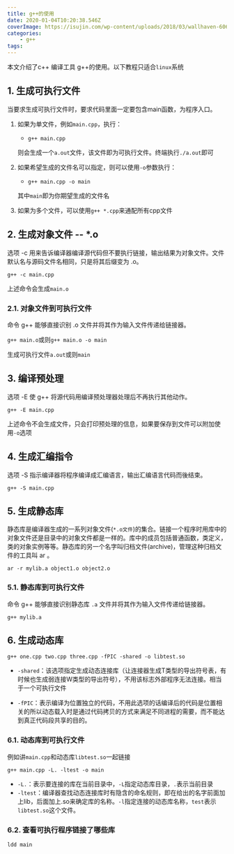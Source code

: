 ```yaml
---
title: g++的使用
date: 2020-01-04T10:20:38.546Z
coverImage: https://isujin.com/wp-content/uploads/2018/03/wallhaven-606980.jpg
categories: 
    - g++
tags: 
---
```


<!-- toc -->
本文介绍了c++ 编译工具 g++的使用。以下教程只适合`linux`系统
<!-- more -->

## 1. 生成可执行文件

当要求生成可执行文件时，要求代码里面一定要包含main函数，为程序入口。

1. 如果为单文件，例如`main.cpp`，执行：
    - `g++ main.cpp`

    则会生成一个`a.out`文件，该文件即为可执行文件。终端执行`./a.out`即可

2. 如果希望生成的文件名可以指定，则可以使用`-o`参数执行：
    - `g++ main.cpp -o main`

    其中`main`即为你期望生成的文件名

3. 如果为多个文件，可以使用`g++ *.cpp`来通配所有cpp文件

## 2. 生成对象文件 -- *.o

选项 -c 用来告诉编译器编译源代码但不要执行链接，输出结果为对象文件。文件默认名与源码文件名相同，只是将其后缀变为 .o。

`g++ -c main.cpp`

上述命令会生成`main.o`

### 2.1. 对象文件到可执行文件

命令 g++ 能够直接识别 .o 文件并将其作为输入文件传递给链接器。

`g++ main.o`或则`g++ main.o -o main`

生成可执行文件`a.out`或则`main`

## 3. 编译预处理

选项 -E 使 g++ 将源代码用编译预处理器处理后不再执行其他动作。

`g++ -E main.cpp`

上述命令不会生成文件，只会打印预处理的信息，如果要保存到文件可以附加使用`-o`选项

## 4. 生成汇编指令

选项 -S 指示编译器将程序编译成汇编语言，输出汇编语言代码而後结束。

`g++ -S main.cpp`

## 5. 生成静态库

静态库是编译器生成的一系列对象文件(`*.o文件`)的集合。链接一个程序时用库中的对象文件还是目录中的对象文件都是一样的。库中的成员包括普通函数，类定义，类的对象实例等等。静态库的另一个名字叫归档文件(archive)，管理这种归档文件的工具叫 ar 。

`ar -r mylib.a object1.o object2.o`

### 5.1. 静态库到可执行文件

命令 g++ 能够直接识别静态库 `.a` 文件并将其作为输入文件传递给链接器。

`g++ mylib.a`

## 6. 生成动态库

`g++ one.cpp two.cpp three.cpp -fPIC -shared -o libtest.so`

- `-shared`：该选项指定生成动态连接库（让连接器生成T类型的导出符号表，有时候也生成弱连接W类型的导出符号），不用该标志外部程序无法连接。相当于一个可执行文件

- `-fPIC`：表示编译为位置独立的代码，不用此选项的话编译后的代码是位置相关的所以动态载入时是通过代码拷贝的方式来满足不同进程的需要，而不能达到真正代码段共享的目的。

### 6.1. 动态库到可执行文件

例如讲`main.cpp`和动态库`libtest.so`一起链接

`g++ main.cpp -L. -ltest -o main`

- `-L.`：表示要连接的库在当前目录中，`-L`指定动态库目录，`.`表示当前目录
- `-ltest`：编译器查找动态连接库时有隐含的命名规则，即在给出的名字前面加上lib，后面加上.so来确定库的名称。`-l`指定连接的动态库名称，`test`表示`libtest.so`这个文件。

### 6.2. 查看可执行程序链接了哪些库

`ldd main`

